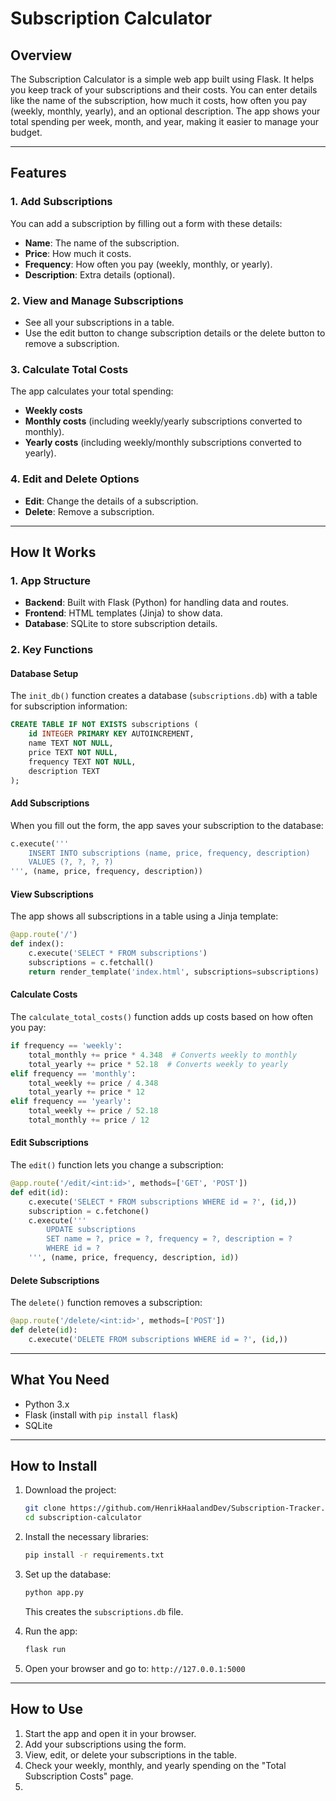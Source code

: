 # Subscription Calculator

## Overview  
The Subscription Calculator is a simple web app built using Flask. It helps you keep track of your subscriptions and their costs. You can enter details like the name of the subscription, how much it costs, how often you pay (weekly, monthly, yearly), and an optional description. The app shows your total spending per week, month, and year, making it easier to manage your budget.  

---  

## Features  

### **1. Add Subscriptions**  
You can add a subscription by filling out a form with these details:  
- **Name**: The name of the subscription.  
- **Price**: How much it costs.  
- **Frequency**: How often you pay (weekly, monthly, or yearly).  
- **Description**: Extra details (optional).  

### **2. View and Manage Subscriptions**  
- See all your subscriptions in a table.  
- Use the edit button to change subscription details or the delete button to remove a subscription.  

### **3. Calculate Total Costs**  
The app calculates your total spending:  
- **Weekly costs**  
- **Monthly costs** (including weekly/yearly subscriptions converted to monthly).  
- **Yearly costs** (including weekly/monthly subscriptions converted to yearly).  

### **4. Edit and Delete Options**  
- **Edit**: Change the details of a subscription.  
- **Delete**: Remove a subscription.  

---  

## How It Works  

### **1. App Structure**  
- **Backend**: Built with Flask (Python) for handling data and routes.  
- **Frontend**: HTML templates (Jinja) to show data.  
- **Database**: SQLite to store subscription details.  

### **2. Key Functions**  

#### **Database Setup**  
The `init_db()` function creates a database (`subscriptions.db`) with a table for subscription information:  
```sql  
CREATE TABLE IF NOT EXISTS subscriptions (  
    id INTEGER PRIMARY KEY AUTOINCREMENT,  
    name TEXT NOT NULL,  
    price TEXT NOT NULL,  
    frequency TEXT NOT NULL,  
    description TEXT  
);  
```  

#### **Add Subscriptions**  
When you fill out the form, the app saves your subscription to the database:  
```python  
c.execute('''  
    INSERT INTO subscriptions (name, price, frequency, description)  
    VALUES (?, ?, ?, ?)  
''', (name, price, frequency, description))  
```  

#### **View Subscriptions**  
The app shows all subscriptions in a table using a Jinja template:  
```python  
@app.route('/')  
def index():  
    c.execute('SELECT * FROM subscriptions')  
    subscriptions = c.fetchall()  
    return render_template('index.html', subscriptions=subscriptions)  
```  

#### **Calculate Costs**  
The `calculate_total_costs()` function adds up costs based on how often you pay:  
```python  
if frequency == 'weekly':  
    total_monthly += price * 4.348  # Converts weekly to monthly  
    total_yearly += price * 52.18  # Converts weekly to yearly  
elif frequency == 'monthly':  
    total_weekly += price / 4.348  
    total_yearly += price * 12  
elif frequency == 'yearly':  
    total_weekly += price / 52.18  
    total_monthly += price / 12  
```  

#### **Edit Subscriptions**  
The `edit()` function lets you change a subscription:  
```python  
@app.route('/edit/<int:id>', methods=['GET', 'POST'])  
def edit(id):  
    c.execute('SELECT * FROM subscriptions WHERE id = ?', (id,))  
    subscription = c.fetchone()  
    c.execute('''  
        UPDATE subscriptions  
        SET name = ?, price = ?, frequency = ?, description = ?  
        WHERE id = ?  
    ''', (name, price, frequency, description, id))  
```  

#### **Delete Subscriptions**  
The `delete()` function removes a subscription:  
```python  
@app.route('/delete/<int:id>', methods=['POST'])  
def delete(id):  
    c.execute('DELETE FROM subscriptions WHERE id = ?', (id,))  
```  

---  

## What You Need  
- Python 3.x  
- Flask (install with `pip install flask`)  
- SQLite  

---  

## How to Install  

1. Download the project:  
   ```bash  
   git clone https://github.com/HenrikHaalandDev/Subscription-Tracker.git
   cd subscription-calculator  
   ```  

2. Install the necessary libraries:  
   ```bash  
   pip install -r requirements.txt  
   ```  

3. Set up the database:  
   ```bash  
   python app.py  
   ```  
   This creates the `subscriptions.db` file.  

4. Run the app:  
   ```bash  
   flask run  
   ```  

5. Open your browser and go to: `http://127.0.0.1:5000`  

---  

## How to Use  
1. Start the app and open it in your browser.  
2. Add your subscriptions using the form.  
3. View, edit, or delete your subscriptions in the table.  
4. Check your weekly, monthly, and yearly spending on the "Total Subscription Costs" page.  
5. 